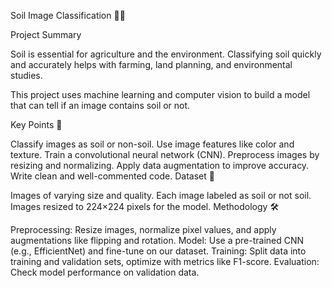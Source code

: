 Soil Image Classification 🌱📸

Project Summary

Soil is essential for agriculture and the environment. Classifying soil quickly and accurately helps with farming, land planning, and environmental studies.

This project uses machine learning and computer vision to build a model that can tell if an image contains soil or not.

Key Points 🎯

Classify images as soil or non-soil.
Use image features like color and texture.
Train a convolutional neural network (CNN).
Preprocess images by resizing and normalizing.
Apply data augmentation to improve accuracy.
Write clean and well-commented code.
Dataset 📂

Images of varying size and quality.
Each image labeled as soil or not soil.
Images resized to 224×224 pixels for the model.
Methodology 🛠️

Preprocessing:
Resize images, normalize pixel values, and apply augmentations like flipping and rotation.
Model:
Use a pre-trained CNN (e.g., EfficientNet) and fine-tune on our dataset.
Training:
Split data into training and validation sets, optimize with metrics like F1-score.
Evaluation:
Check model performance on validation data.
